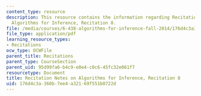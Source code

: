 ```yaml
---
content_type: resource
description: This resource contains the information regarding Recitation Notes on
  Algorithms for Inference, Recitation 8.
file: /media/courses/6-438-algorithms-for-inference-fall-2014/176d4c3a360b7ee4a32169f551b0722d_MIT6_438F14_rec8.pdf
file_type: application/pdf
learning_resource_types:
- Recitations
ocw_type: OCWFile
parent_title: Recitations
parent_type: CourseSection
parent_uid: 95d99fa6-b4c9-e0e4-c0c6-45fc32e061f7
resourcetype: Document
title: Recitation Notes on Algorithms for Inference, Recitation 8
uid: 176d4c3a-360b-7ee4-a321-69f551b0722d
---
```

